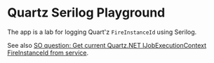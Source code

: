 # Quartz Serilog Playground

The app is a lab for logging Quart'z `FireInstanceId` using Serilog.

See also [SO question: Get current Quartz.NET IJobExecutionContext FireInstanceId from service](https://stackoverflow.com/questions/76860024/get-current-quartz-net-ijobexecutioncontext-fireinstanceid-from-service).
